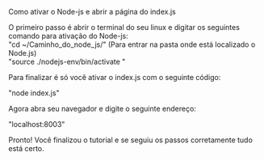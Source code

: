 Como ativar o Node-js e abrir a página do index.js  

O primeiro passo é abrir o terminal do seu linux e digitar os seguintes comando para ativação do Node-js:  
"cd ~/Caminho_do_node_js/" (Para entrar na pasta onde está localizado o Node.js)  
"source ./nodejs-env/bin/activate " 


Para finalizar é só você ativar o index.js com o seguinte código:

"node index.js"

Agora abra seu navegador e digite o seguinte endereço:

"localhost:8003"

Pronto! Você finalizou o tutorial e se seguiu os passos corretamente tudo está certo.



